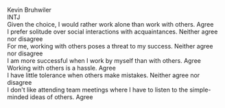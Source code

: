 Kevin Bruhwiler  
INTJ  
Given the choice, I would rather work alone than work with others. 					                       Agree  
I prefer solitude over social interactions with acquaintances.						                         Neither agree nor disagree    
For me, working with others poses a threat to my success.						                               Neither agree nor disagree  
I am more successful when I work by myself than with others.						                           Agree  
Working with others is a hassle. 									                                                 Agree  
I have little tolerance when others make mistakes.							                                   Neither agree nor disagree  
I don't like attending team meetings where I have to listen to the simple-minded ideas of others.  Agree  
